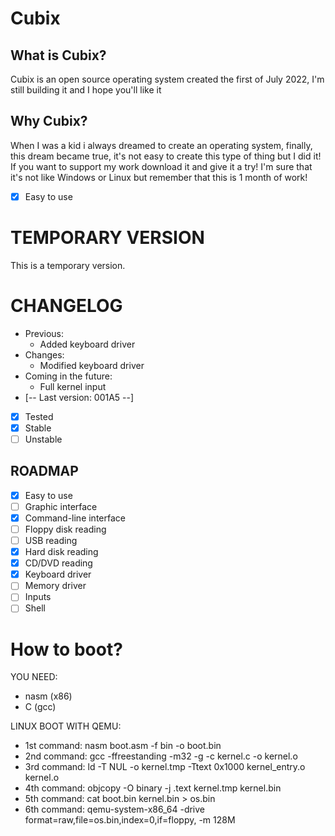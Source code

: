 # Cubix
## What is Cubix?
Cubix is an open source operating system created the first of July 2022, I'm still building it and I hope you'll like it

## Why Cubix?
When I was a kid i always dreamed to create an operating system, finally, this dream became true, it's not easy to create this type of thing but I did it! If you want to support my work download it and give it a try! I'm sure that it's not like Windows or Linux but remember that this is 1 month of work!
- [x] Easy to use

# TEMPORARY VERSION
This is a temporary version.

# CHANGELOG
- Previous:
  - Added keyboard driver
- Changes:
  - Modified keyboard driver
- Coming in the future:
  - Full kernel input
- [-- Last version: 001A5 --]
- [x] Tested
- [x] Stable
- [ ] Unstable

## ROADMAP
- [x] Easy to use
- [ ] Graphic interface
- [x] Command-line interface
- [ ] Floppy disk reading
- [ ] USB reading
- [x] Hard disk reading
- [x] CD/DVD reading
- [x] Keyboard driver
- [ ] Memory driver
- [ ] Inputs
- [ ] Shell 

# How to boot?
YOU NEED:
 - nasm (x86)
 - C (gcc)

LINUX BOOT WITH QEMU:
- 1st command: nasm boot.asm -f bin -o boot.bin
- 2nd command: gcc -ffreestanding -m32 -g -c kernel.c -o  kernel.o
- 3rd command: ld -T NUL -o kernel.tmp -Ttext 0x1000 kernel_entry.o kernel.o
- 4th command: objcopy -O binary -j .text  kernel.tmp kernel.bin
- 5th command: cat boot.bin kernel.bin > os.bin
- 6th command: qemu-system-x86_64 -drive format=raw,file=os.bin,index=0,if=floppy, -m 128M
